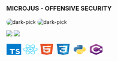 ### MICROJUS - OFFENSIVE SECURITY
  <img align="center" alt="dark-pick" height="150" style="border-radius:50px;" src="https://encrypted-tbn0.gstatic.com/images?q=tbn:ANd9GcSkGFMlPtnAQXsoKW-j7wA4ukLeY8lxmM5ovQ&usqp=CAU"> <img align="center" alt="dark-pick" height="150" style="border-radius:50px;" src="https://www.spech.de/2016/06/kali-linux-auf-dem-raspberry-pi/kali-logo.png">
 
   
  
  <img height="150em" src="https://github-readme-stats.vercel.app/api?username=microjus&show_icons=true&theme=dark&include_all_commits=true&count_private=true"/>
  <img height="180em" src="https://github-readme-stats.vercel.app/api/top-langs/?username=microjus&layout=compact&langs_count=7&theme=dark"/>
 <div style="display: inline_block"><br>
   
  <img align="center" alt="Rafa-Ts" height="30" width="40" src="https://raw.githubusercontent.com/devicons/devicon/master/icons/typescript/typescript-plain.svg">
  <img align="center" alt="Rafa-React" height="30" width="40" src="https://raw.githubusercontent.com/devicons/devicon/master/icons/react/react-original.svg">
  <img align="center" alt="Rafa-HTML" height="30" width="40" src="https://raw.githubusercontent.com/devicons/devicon/master/icons/html5/html5-original.svg">
  <img align="center" alt="Rafa-CSS" height="30" width="40" src="https://raw.githubusercontent.com/devicons/devicon/master/icons/css3/css3-original.svg">
  <img align="center" alt="Rafa-Python" height="30" width="40" src="https://raw.githubusercontent.com/devicons/devicon/master/icons/python/python-original.svg">
  <img align="center" alt="Rafa-Csharp" height="30" width="40" src="https://raw.githubusercontent.com/devicons/devicon/master/icons/csharp/csharp-original.svg">
  
 
 
</div>
